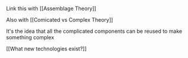 Link this with [[Assemblage Theory]] 

Also with [[Comicated vs Complex Theory]] 

It's the idea that all the complicated components can be reused to make something complex

[[What new technologies exist?]] 
